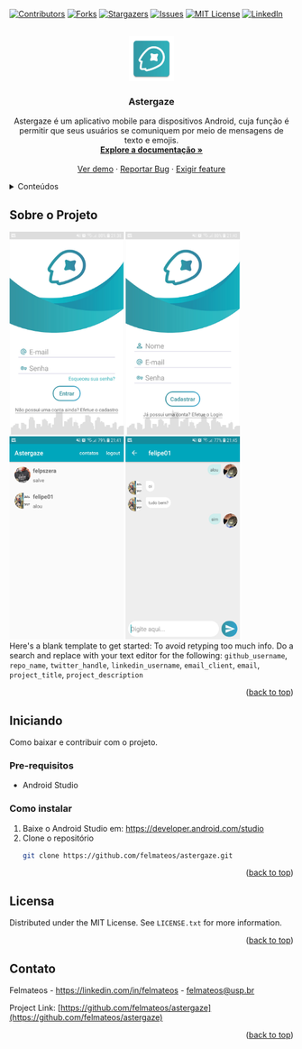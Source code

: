 <!-- Improved compatibility of back to top link: See: https://github.com/othneildrew/Best-README-Template/pull/73 -->
<a name="readme-top"></a>
<!--
*** Thanks for checking out the Best-README-Template. If you have a suggestion
*** that would make this better, please fork the repo and create a pull request
*** or simply open an issue with the tag "enhancement".
*** Don't forget to give the project a star!
*** Thanks again! Now go create something AMAZING! :D
-->



<!-- PROJECT SHIELDS -->
<!--
*** I'm using markdown "reference style" links for readability.
*** Reference links are enclosed in brackets [ ] instead of parentheses ( ).
*** See the bottom of this document for the declaration of the reference variables
*** for contributors-url, forks-url, etc. This is an optional, concise syntax you may use.
*** https://www.markdownguide.org/basic-syntax/#reference-style-links
-->
[![Contributors][contributors-shield]][contributors-url]
[![Forks][forks-shield]][forks-url]
[![Stargazers][stars-shield]][stars-url]
[![Issues][issues-shield]][issues-url]
[![MIT License][license-shield]][license-url]
[![LinkedIn][linkedin-shield]][linkedin-url]



<!-- PROJECT LOGO -->
<br />
<div align="center">
  <a href="https://github.com/felmateos/astergaze">
    <img src="app/src/main/res/mipmap-xxhdpi/ic_astergaze.png" alt="Logo" width="80" height="80">
  </a>

<h3 align="center">Astergaze</h3>

  <p align="center">
    Astergaze é um aplicativo mobile para dispositivos Android, cuja função é permitir que seus usuários se comuniquem por meio de mensagens de texto e emojis.
    <br />
    <a href="https://github.com/felmateos/astergaze"><strong>Explore a documentação »</strong></a>
    <br />
    <br />
    <a href="https://github.com/felmateos/astergaze">Ver demo</a>
    ·
    <a href="https://github.com/felmateos/astergaze/issues">Reportar Bug</a>
    ·
    <a href="https://github.com/felmateos/astergaze/issues">Exigir feature</a>
  </p>
</div>



<!-- TABLE OF CONTENTS -->
<details>
  <summary>Conteúdos</summary>
  <ol>
    <li>
      <a href="#sobre-o-projeto">Sobre o projeto</a>
    </li>
    <li>
      <a href="#iniciando">Iniciando</a>
      <ul>
        <li><a href="#pre-requisitos">Pré-requisitos</a></li>
        <li><a href="#como-instalar">Como instalar</a></li>
      </ul>
    </li>
    <li><a href="#licensa">Licensa</a></li>
    <li><a href="#contato">Contato</a></li>
  </ol>
</details>



<!-- ABOUT THE PROJECT -->
## Sobre o Projeto

<div style="float: left">

<img src="app/src/main/res/screenshots/Login.jpg" height="360px">
<img src="app/src/main/res/screenshots/Signin.jpg" height="360px">
<img src="app/src/main/res/screenshots/Contacts.jpg" height="360px">
<img src="app/src/main/res/screenshots/Chat.jpg" height="360px">

</div>

Here's a blank template to get started: To avoid retyping too much info. Do a search and replace with your text editor for the following: `github_username`, `repo_name`, `twitter_handle`, `linkedin_username`, `email_client`, `email`, `project_title`, `project_description`

<p align="right">(<a href="#readme-top">back to top</a>)</p>



<!-- GETTING STARTED -->
## Iniciando

Como baixar e contribuir com o projeto.

### Pre-requisitos

* Android Studio

### Como instalar

1. Baixe o Android Studio em: https://developer.android.com/studio
2. Clone o repositório
   ```sh
   git clone https://github.com/felmateos/astergaze.git
   ```

<p align="right">(<a href="#readme-top">back to top</a>)</p>

<!-- LICENSE -->
## Licensa

Distributed under the MIT License. See `LICENSE.txt` for more information.

<p align="right">(<a href="#readme-top">back to top</a>)</p>



<!-- CONTACT -->
## Contato

Felmateos - https://linkedin.com/in/felmateos - felmateos@usp.br

Project Link: [https://github.com/felmateos/astergaze](https://github.com/felmateos/astergaze)

<p align="right">(<a href="#readme-top">back to top</a>)</p>

<!-- MARKDOWN LINKS & IMAGES -->
<!-- https://www.markdownguide.org/basic-syntax/#reference-style-links -->
[contributors-shield]: https://img.shields.io/github/contributors/felmateos/astergaze.svg?style=for-the-badge
[contributors-url]: https://github.com/felmateos/astergaze/graphs/contributors
[forks-shield]: https://img.shields.io/github/forks/felmateos/astergaze.svg?style=for-the-badge
[forks-url]: https://github.com/felmateos/astergaze/network/members
[stars-shield]: https://img.shields.io/github/stars/felmateos/astergaze.svg?style=for-the-badge
[stars-url]: https://github.com/felmateos/astergaze/stargazers
[issues-shield]: https://img.shields.io/github/issues/felmateos/astergaze.svg?style=for-the-badge
[issues-url]: https://github.com/felmateos/astergaze/issues
[license-shield]: https://img.shields.io/github/license/felmateos/astergaze.svg?style=for-the-badge
[license-url]: https://github.com/felmateos/astergaze/blob/master/LICENSE.txt
[linkedin-shield]: https://img.shields.io/badge/-LinkedIn-black.svg?style=for-the-badge&logo=linkedin&colorB=259
[linkedin-url]: https://linkedin.com/in/felmateos
[login-screenshot]: app/src/main/res/screenshots/Login.jpg
[signin-screenshot]: app/src/main/res/screenshots/Signin.jpg
[contacts-screenshot]: app/src/main/res/screenshots/Contacts.jpg
[chat-screenshot]: app/src/main/res/screenshots/Chat.jpg

